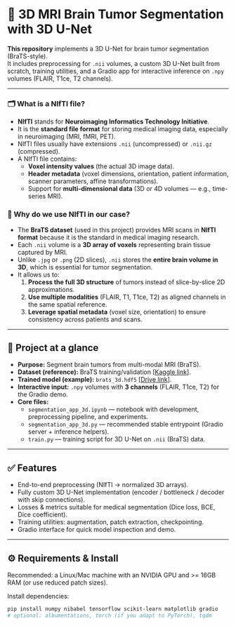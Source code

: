 # 🧠 3D MRI Brain Tumor Segmentation with 3D U-Net

**This repository** implements a 3D U-Net for brain tumor segmentation (BraTS-style).  
It includes preprocessing for `.nii` volumes, a custom 3D U-Net built from scratch, training utilities, and a Gradio app for interactive inference on `.npy` volumes (FLAIR, T1ce, T2 channels).

---

### 🗂️ What is a NIfTI file?  

- **NIfTI** stands for **Neuroimaging Informatics Technology Initiative**.  
- It is the **standard file format** for storing medical imaging data, especially in neuroimaging (MRI, fMRI, PET).  
- NIfTI files usually have extensions `.nii` (uncompressed) or `.nii.gz` (compressed).  
- A NIfTI file contains:  
  - **Voxel intensity values** (the actual 3D image data).  
  - **Header metadata** (voxel dimensions, orientation, patient information, scanner parameters, affine transformations).  
  - Support for **multi-dimensional data** (3D or 4D volumes — e.g., time-series MRI).  

### 🧠 Why do we use NIfTI in our case?  

- The **BraTS dataset** (used in this project) provides MRI scans in **NIfTI format** because it is the standard in medical imaging research.  
- Each `.nii` volume is a **3D array of voxels** representing brain tissue captured by MRI.  
- Unlike `.jpg` or `.png` (2D slices), `.nii` stores the **entire brain volume in 3D**, which is essential for tumor segmentation.  
- It allows us to:  
  1. **Process the full 3D structure** of tumors instead of slice-by-slice 2D approximations.  
  2. **Use multiple modalities** (FLAIR, T1, T1ce, T2) as aligned channels in the same spatial reference.  
  3. **Leverage spatial metadata** (voxel size, orientation) to ensure consistency across patients and scans.  

---

## 🔎 Project at a glance

- **Purpose:** Segment brain tumors from multi-modal MRI (BraTS).  
- **Dataset (reference):** BraTS training/validation [[Kaggle link](https://www.kaggle.com/datasets/awsaf49/brats20-dataset-training-validation)].  
- **Trained model (example):** `brats_3d.hdf5` [[Drive link](https://drive.google.com/file/d/1p5_cGAudgRY3faVMemD79xswwSonBcoQ/view?usp=sharing)].  
- **Interactive input:** `.npy` volumes with **3 channels** (FLAIR, T1ce, T2) for the Gradio demo.  
- **Core files:**
  - `segmentation_app_3d.ipynb` — notebook with development, preprocessing pipeline, and experiments.
  - `segmentation_app_3d.py` — recommended stable entrypoint (Gradio server + inference helpers).
  - `train.py` — training script for 3D U-Net on `.nii` (BraTS) data.

---

## ✅ Features

- End-to-end preprocessing (NIfTI → normalized 3D arrays).
- Fully custom 3D U-Net implementation (encoder / bottleneck / decoder with skip connections).
- Losses & metrics suitable for medical segmentation (Dice loss, BCE, Dice coefficient).
- Training utilities: augmentation, patch extraction, checkpointing.
- Gradio interface for quick model inspection and demo.

---

## ⚙️ Requirements & Install

Recommended: a Linux/Mac machine with an NVIDIA GPU and >= 16GB RAM (or use reduced patch sizes).

Install dependencies:

```bash
pip install numpy nibabel tensorflow scikit-learn matplotlib gradio
# optional: albumentations, torch (if you adapt to PyTorch), tqdm
